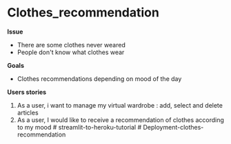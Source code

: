 # Clothes_recommendation

**Issue**
- There are some clothes never weared
- People don't know what clothes wear

**Goals**
- Clothes recommendations depending on mood of the day

**Users stories**
1. As a user, i want to manage my virtual wardrobe : add, select and delete articles
2. As a user, I would like to receive a recommendation of clothes according to my mood
#   s t r e a m l i t - t o - h e r o k u - t u t o r i a l  
 #   D e p l o y m e n t - c l o t h e s - r e c o m m e n d a t i o n  
 